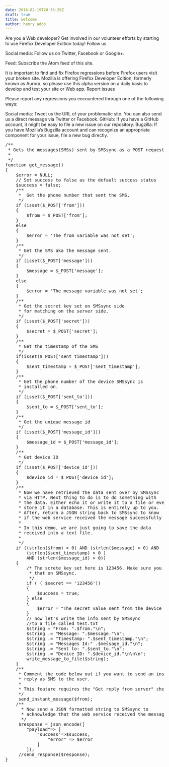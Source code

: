 ```yaml
---
date: 2016-02-19T20:35:29Z
draft: true
title: welcome
author: henry addo
---
```


Are you a Web developer? Get involved in our volunteer efforts by starting to use Firefox Developer Edition today!
Follow us

Social media: Follow us on Twitter, Facebook or Google+.

Feed: Subscribe the Atom feed of this site.

It is important to find and fix Firefox regressions before Firefox users visit your broken site. Mozilla is offering Firefox Developer Edition, formerly known as Aurora, so please use this alpha version on a daily basis to develop and test your site or Web app.
Report issues

Please report any regressions you encountered through one of the following ways:

Social media: Tweet us the URL of your problematic site. You can also send us a direct message via Twitter or Facebook.
GitHub: If you have a GitHub account, it might be easy to file a new issue on our repository.
Bugzilla: If you have Mozilla’s Bugzilla account and can recognize an appropriate component for your issue, file a new bug directly.
<pre class="prettyprint linenums">
/**
 * Gets the messages(SMSs) sent by SMSsync as a POST request.
 *
 */
function get_message()
{
    $error = NULL;
    // Set success to false as the default success status
    $success = false;
    /**
     *  Get the phone number that sent the SMS.
     */
    if (isset($_POST['from']))
    {
        $from = $_POST['from'];
    }
    else
    {
        $error = 'The from variable was not set';
    }
    /**
     * Get the SMS aka the message sent.
     */
    if (isset($_POST['message']))
    {
        $message = $_POST['message'];
    }
    else
    {
        $error = 'The message variable was not set';
    }
    /**
     * Get the secret key set on SMSsync side
     * for matching on the server side.
     */
    if (isset($_POST['secret']))
    {
        $secret = $_POST['secret'];
    }
    /**
     * Get the timestamp of the SMS
     */
    if(isset($_POST['sent_timestamp']))
    {
        $sent_timestamp = $_POST['sent_timestamp'];
    }
    /**
     * Get the phone number of the device SMSsync is
     * installed on.
     */
    if (isset($_POST['sent_to']))
    {
        $sent_to = $_POST['sent_to'];
    }
    /**
     * Get the unique message id
     */
    if (isset($_POST['message_id']))
    {
        $message_id = $_POST['message_id'];
    }
    /**
     * Get device ID
     */
    if (isset($_POST['device_id']))
    {
        $device_id = $_POST['device_id'];
    }
    /**
     * Now we have retrieved the data sent over by SMSsync
     * via HTTP. Next thing to do is to do something with
     * the data. Either echo it or write it to a file or even
     * store it in a database. This is entirely up to you.
     * After, return a JSON string back to SMSsync to know
     * if the web service received the message successfully or not.
     *
     * In this demo, we are just going to save the data
     * received into a text file.
     *
     */
    if ((strlen($from) > 0) AND (strlen($message) > 0) AND
        (strlen($sent_timestamp) > 0 )
        AND (strlen($message_id) > 0))
    {
        /* The screte key set here is 123456. Make sure you enter
         * that on SMSsync.
         */
        if ( ( $secret == '123456'))
        {
            $success = true;
        } else
        {
            $error = "The secret value sent from the device does not match the one on the server";
        }
        // now let's write the info sent by SMSsync
        //to a file called test.txt
        $string = "From: ".$from."\n";
        $string .= "Message: ".$message."\n";
        $string .= "Timestamp: ".$sent_timestamp."\n";
        $string .= "Messages Id:" .$message_id."\n";
        $string .= "Sent to: ".$sent_to."\n";
        $string .= "Device ID: ".$device_id."\n\n\n";
        write_message_to_file($string);
    }
    /**
     * Comment the code below out if you want to send an instant
     * reply as SMS to the user.
     *
     * This feature requires the "Get reply from server" checked on SMSsync.
     */
     send_instant_message($from);
    /**
      * Now send a JSON formatted string to SMSsync to
      * acknowledge that the web service received the message
      */
     $response = json_encode([
        "payload"=> [
            "success"=>$success,
                "error" => $error
            ]
        ]);
     //send_response($response);
}
</pre>